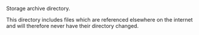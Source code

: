 Storage archive directory.

This directory includes files which are referenced elsewhere on the internet and will therefore never have their directory changed.